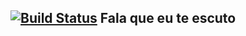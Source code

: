 [![Build Status](https://snap-ci.com/riquellopes/fala-que-eu-te-escuto/branch/master/build_image)](https://snap-ci.com/riquellopes/fala-que-eu-te-escuto/branch/master)
Fala que eu te escuto
---------------------

